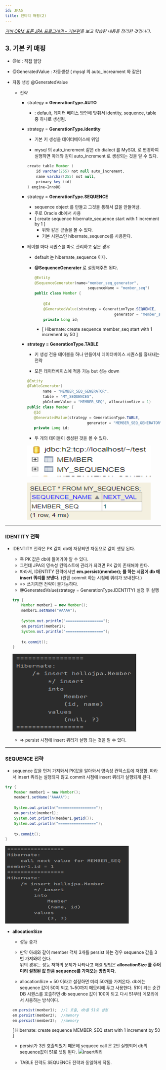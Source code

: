 ```yaml
---
id: JPA5
title: 엔티티 매핑(2)
---
```

_[자바 ORM 표준 JPA 프로그래밍 - 기본편](https://www.inflearn.com/course/ORM-JPA-Basic)을 보고 학습한 내용을 정리한 것입니다._

## 3. 기본 키 매핑

- @Id : 직접 할당
- @GeneratedValue : 자동생성 ( mysql 의 auto_increament 와 같은)

- 자동 생성 @GeneratedValue

    + 전략
        + strategy = **GenerationType.AUTO**

            + : default, 데이터 베이스 방언에 맞춰서 identity, sequence, table 중 하나로 생성됨.

        + strategy = **GenerationType.identity**

            + 기본 키 생성을 데이터베이스에 위임

            + mysql 의 auto_increment 같은 db dialect 를 MySQL 로 변경하여 실행하면 아래와 같이 auto_increment 로 생성되는 것을 알 수 있다.

            ```java
            create table Member (
                id varchar(255) not null auto_increment,
                name varchar(255) not null,
                primary key (id)
            ) engine=InnoDB
            ```

        + strategy = **GenerationType.SEQUENCE**

            - sequence object 를 만들고 그것을 통해서 값을 만들어냄.
            - 주로 Oracle db에서 사용

            + [ create sequence hibernate_sequence start with 1 increment by 1 ]
                + 위와 같은 콘솔을 볼 수 있다.
                + 기본 시퀀스인 hibernate_sequence를 사용한다. 

    
        + 테이블 마다 시퀀스를 따로 관리하고 싶은 경우  
            - default 는 hibernate_sequence 이다.
            - **@SequenceGenerater** 로 설정해주면 된다.

                ```java
                @Entity
                @SequenceGenerator(name="member_seq_generator", 
                                        sequenceName = "member_seq")
                public class Member {

                    @Id
                    @GeneratedValue(strategy = GenerationType.SEQUENCE, 
                                                    generator = "member_seq_generator")
                    private Long id;
                
                ```

                - [ Hibernate: create sequence member_seq start with 1 increment by 50 ]

        + **strategy = GenerationType.TABLE**

            + 키 생성 전용 테이블을 하나 만들어서 데이터베이스 시퀀스를 흉내내는 전략

            + 모든 데이터베이스에 적용 가능 but 성능 down

             ```java
            @Entity
            @TableGenerator(
                    name = "MEMBER_SEQ_GENERATOR",
                    table = "MY_SEQUENCES",
                    pkColumnValue = "MEMBER_SEQ", allocationSize = 1)
            public class Member {
                @Id
                @GeneratedValue(strategy = GenerationType.TABLE, 
                                        generator = "MEMBER_SEQ_GENERATOR")
                private Long id; 
            ```
            - 두 개의 테이블이 생성된 것을 볼 수 있다. <br/>
        
            <img src="https://github.com/nayeonkiim/TIL/blob/master/static/img/2.png?raw=true" width="400px" height="100px" title="table2" alt="2개의 table 생성됨"></img><br/>
            <br/>
            <img src="https://github.com/nayeonkiim/TIL/blob/master/static/img/1.png?raw=true" width="400px" height="120px" title="table1" alt="2개의 table 생성됨"></img><br/>

 -----

### IDENTITY 전략
- IDENTITY 전략은 PK 값이 db에 저장되면 자동으로 값이 셋팅 된다.

    - 즉 PK 값은 db에 들어가야 알 수 있다.
    - 그런데 JPA의 영속성 컨텍스트에 관리가 되려면 PK 값이 존재해야 한다.
    - 따라서, IDENTITY 전략에서만 **em.persist(member); 를 하는 시점에 db 에 insert 쿼리를 보낸다.** (원랜 commit 하는 시점에 쿼리가 보내진다.)
     -  => 쓰기지연 전략이 불가능하다.

    
    * @GeneratedValue(strategy = GenerationType.IDENTITY) 설정 후 실행 
    ```java
    try {
        Member member1 = new Member();
        member1.setName("AAAAA");

        System.out.println("=================");
        em.persist(member1);
        System.out.println("=================");

        tx.commit();
    }
    ```
    <img src="https://github.com/nayeonkiim/TIL/blob/master/static/img/3.png?raw=true" width="400px" height="250px" title="table1" alt="insert쿼리"></img><br/>
    - => persist 시점에 insert 쿼리가 실행 되는 것을 알 수 있다.

 ------

### SEQUENCE 전략

- sequence 값을 먼저 가져와서 PK값을 알아와서 영속성 컨텍스트에 저장함. 따라서 insert 쿼리는 실행되지 않고 commit 시점에 insert 쿼리가 실행되게 된다.

```java
try {
    Member member1 = new Member();
    member1.setName("AAAAA");

    System.out.println("=================");
    em.persist(member1);
    System.out.println(member1.getId());
    System.out.println("=================");

    tx.commit();
}
```
<img src="https://github.com/nayeonkiim/TIL/blob/master/static/img/4.png?raw=true" width="400px" height="250px" title="table1" alt="insert쿼리"></img><br/>

- **allocationSize**
     - 성능 증가

    - 만약 아래와 같이 member 객체 3개를 persist 하는 경우 sequence 값을 3번 가져와야 한다.<br/>
    위의 경우는 성능 저하의 문제가 나타나고 해결 방법은 **allocationSize 를 주어 미리 설정된 값 만큼 sequence를 가져오는 방법이다.**
    - allocationSize = 50 이라고 설정하면 미리 50개를 가져온다.
    db에는 sequence 값이 50이 되고 1~50까지 메모리에 두고 사용한다. 51이 되는 순간 DB 시퀀스를 호출하면 db sequence 값이 100이 되고 다시 51부터 메모리에서 사용하는 방식이다.

    ```java
    em.persist(member1);  //1 호출, db를 51로 설정
    em.persist(member2);  //memory
    em.persist(member3);  //memory
    ```

    [ Hibernate: create sequence MEMBER_SEQ start with 1 increment by 50 ]

     - persist가 3번 호출되었기 때문에  sequece call 은 2번 실행되어 db의 sequence값이 51로 셋팅 된다.
    <img src="/img/5.png" width="400px" height="100px" title="table1" alt="insert쿼리"></img><br/>

    - TABLE 전략도 SEQUENCE 전략과 동일하게 작동.

